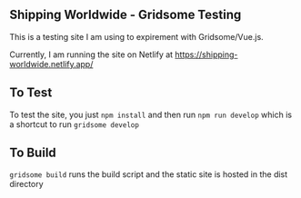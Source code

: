 ## Shipping Worldwide - Gridsome Testing

This is a testing site I am using to expirement with Gridsome/Vue.js.

Currently, I am running the site on Netlify at https://shipping-worldwide.netlify.app/

## To Test

To test the site, you just `npm install` and then run `npm run develop` which is a shortcut to run `gridsome develop`

## To Build

`gridsome build` runs the build script and the static site is hosted in the dist directory
